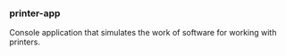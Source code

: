 ### printer-app

Console application that simulates the work of software for working with printers.
